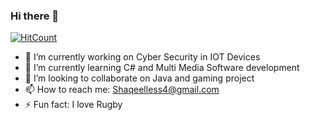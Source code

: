 ### Hi there 👋

[![HitCount](http://hits.dwyl.com/MogammadShaqeelless16/MogammadShaqeelless16.svg)](http://hits.dwyl.com/MogammadShaqeelless16/MogammadShaqeelless16)


- 🔭 I’m currently working on Cyber Security in IOT Devices
- 🌱 I’m currently learning C# and Multi Media Software development
- 👯 I’m looking to collaborate on Java and gaming project
- 📫 How to reach me: Shaqeelless4@gmail.com
- ⚡ Fun fact: I love Rugby
